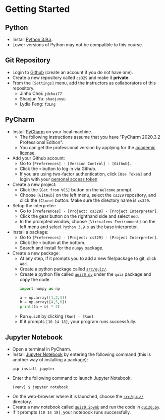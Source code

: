 # Getting Started

## Python

* Install [Python 3.9.x](https://www.python.org/downloads/).
* Lower versions of Python may not be compatible to this course.

## Git Repository

* Login to [Github](https://github.com) (create an account if you do not have one). 
* Create a new repository called `cs329` and make it **private**.
* From the `[Settings]` menu, add the instructors as collaborators of this repository.
  * Jinho Choi: `jdchoi77`
  * Shaojun Yu: `shaojunyu`
  * Lydia Feng: `f3Lng`

## PyCharm

* Install [PyCharm](https://www.jetbrains.com/pycharm/download/) on your local machine.
  * The following instructions assume that you have "PyCharm 2020.3.2 Professional Edition".
  * You can get the professional version by applying for the [academic license](https://www.jetbrains.com/student/).
* Add your Github account:
  * Go to `[Preferences] - [Version Control] - [Github]`.
  * Click the `+` button to log in via Github.
  * If you are using two-factor authentication, click `[Use Token]` and login with your [personal access token](https://help.github.com/articles/creating-a-personal-access-token-for-the-command-line/).
* Create a new project:
  * Click the `[Get from VCS]` button on the `Welcome` prompt.
  * Choose `[GitHub]` on the left menu, select the `cs329` repository, and click the `[Clone]` button.  Make sure the directory name is `cs329`.
* Setup the interpreter:
  * Go to `[Preferences] - [Project: cs329] - [Project Interpreter]`.
  * Click the gear button on the righthand side and select `Add`.
  * In the prompted window, choose `[Virtualenv Environment]` on the left menu and select `Python 3.9.x` as the base interpreter.
* Install a package:
  * Go to `[Preferences] - [Project: cs329] - [Project Interpreter]`.
  * Click the `+` button at the bottom.
  * Search and install for the `numpy` package.
* Create a new package:
  * At any step, if it prompts you to add a new file/package to git, click `Add`.
  * Create a python package called [`src/quiz/`](../src/quiz/).
  * Create a python file called [`quiz0.py`](../src/quiz/quiz0.py) under the `quiz` package and copy the code.
    ```python
    import numpy as np

    a = np.array([1,2,3])
    b = np.array([4,5,6])
    print((a + b) * 2)
    ```
  * Run `quiz0` by clicking `[Run] - [Run]`.
  * If it prompts `[10 14 18]`, your program runs successfully.

## Jupyter Notebook

* Open a terminal in PyCharm.
* Install [Jupyter Notebook](http://jupyter.readthedocs.io/en/latest/install.html) by entering the following command (this is another way of installing a package):
  ```
  pip install jupyter
  ```
* Enter the following command to launch Jupyter Notebook:
  ```
  (venv) $ jupyter notebook
  ```
* On the web-browser where it is launched, choose the [`src/quiz/`](../src/quiz/) directory.
* Create a new notebook called [`quiz0.ipynb`](../src/quiz/quiz0.ipynb) and run the code in [`quiz0.py`](../src/quiz/quiz0.py).
* If it prompts `[10 14 18]`, your notebook runs successfully.
